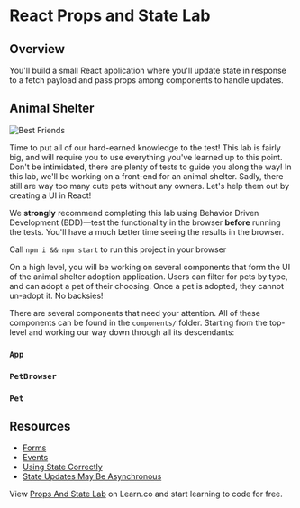 # React Props and State Lab

## Overview

You'll build a small React application where you'll update state in response to a fetch payload and pass props among components to handle updates.

## Animal Shelter

![Best Friends](https://media.giphy.com/media/xTiTnz5OOUn49wKbg4/giphy.gif)

Time to put all of our hard-earned knowledge to the test! This lab is fairly big, and will require you to use everything you've learned up
to this point. Don't be intimidated, there are plenty of tests to guide you
along the way! In this lab, we'll be working on a front-end for an animal
shelter. Sadly, there still are way too many cute pets without any owners. Let's
help them out by creating a UI in React!

We **strongly** recommend completing this lab using Behavior Driven Development (BDD)––test the functionality in the browser **before** running the tests. You'll have a much better time seeing the results in the browser.

Call `npm i && npm start` to run this project in your browser

On a high level, you will be working on several components that form the UI of the animal shelter adoption application. Users can filter for pets by type, and can adopt a pet of their choosing. Once a pet is adopted, they cannot un-adopt it. No backsies!

There are several components that need your attention. All of these components can be found in the `components/` folder. Starting from the top-level and working our way down through all its descendants:

### `App`

<!-- 1.  The app's initial state is already defined. App has two children: the `<Filters />` and `<PetBrowser />` components. -->

<!-- * App should pass a **callback** prop, `onChangeType`, to `<Filters />`. This callback needs to update `<App />`'s `state.filters.type` -->

<!-- * `<Filters />` needs a **callback** prop, `onFindPetsClick`. When the `<Filters />` component calls `onFindPetsClick`, `<App />` should fetch a list of pets using `fetch()`. -->

  <!-- * The URL of the API is `/api/pets` with an **optional query parameter**.
  * Use app's state.filters to control/update this parameter
  * If the `type` is `'all'`, send a request to `/api/pets`
  * If the `type` is `'cat'`, send a request to `/api/pets?type=cat`. Do the same thing for `dog` and `micropig`.
  * Finally set `<App/>`'s `state.pets` with the results of your fetch request so you can pass the pet data down as props to `<PetBrowser />`

- **Even though we're using `fetch` here, its responses have been mocked in order to make the tests work properly. That means it's important to use the _exact_ URLs as described above, or your tests will fail!** -->

<!-- ### `Filters`

1.  Should receive an `onChangeType` callback prop. This callback prop gets called whenever the value of the `<select>` element changes with the **value** of the `<select>`

* Should receive an `onFindPetsClick` callback prop. This callback prop gets called when the users clicks the 'Find pets' button. -->

### `PetBrowser`
<!--
1.  Should receive a `pets` prop. This is an array of pets that the component uses to render `<Pet />` components. App should determine which pets to pass down as props. App should be responsible for filtering this list based on the types of pets the user wants to see. -->

<!-- * Should receive an `onAdoptPet` prop. This callback prop gets passed to its `<Pet />` children components. -->

### `Pet`

<!-- 1.  Should receive a `pet` prop. Use the attributes in this data to render the pet card correctly. It should show the pet's `name`, `type`, `age` and `weight`. Based on the pet's `gender`, the component also needs to contain either a male (`♂`) or female (`♀`) symbol. -->

<!-- * Should receive an `isAdopted` prop. Using this prop, render the correct button in the pet's card; if the pet is adopted, show the disabled button. Otherwise, show the primary button to adopt the pet. -->

<!-- * Should receive an `onAdoptPet` callback prop. This callback prop gets called with the pet's `id` when the user clicks the adopt pet button — _not_ when they click the disabled button! -->

## Resources

* [Forms](https://facebook.github.io/react/docs/forms.html)
* [Events](https://facebook.github.io/react/docs/events.html)
* [Using State Correctly](https://reactjs.org/docs/state-and-lifecycle.html#using-state-correctly)
* [State Updates May Be Asynchronous](https://reactjs.org/docs/state-and-lifecycle.html#state-updates-may-be-asynchronous)

<p class='util--hide'>View <a href='https://learn.co/lessons/react-props-and-state-lab'>Props And State Lab</a> on Learn.co and start learning to code for free.</p>

